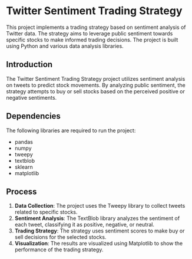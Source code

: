 
# Twitter Sentiment Trading Strategy

This project implements a trading strategy based on sentiment analysis of Twitter data. The strategy aims to leverage public sentiment towards specific stocks to make informed trading decisions. The project is built using Python and various data analysis libraries.

## Introduction
The Twitter Sentiment Trading Strategy project utilizes sentiment analysis on tweets to predict stock movements. By analyzing public sentiment, the strategy attempts to buy or sell stocks based on the perceived positive or negative sentiments.

## Dependencies
The following libraries are required to run the project:
- pandas
- numpy
- tweepy
- textblob
- sklearn
- matplotlib

## Process
1. **Data Collection**: The project uses the Tweepy library to collect tweets related to specific stocks.
2. **Sentiment Analysis**: The TextBlob library analyzes the sentiment of each tweet, classifying it as positive, negative, or neutral.
3. **Trading Strategy**: The strategy uses sentiment scores to make buy or sell decisions for the selected stocks.
4. **Visualization**: The results are visualized using Matplotlib to show the performance of the trading strategy.
